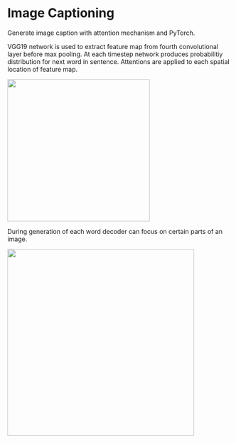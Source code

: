 # Image Captioning

Generate image caption with attention mechanism and PyTorch.

VGG19 network is used to extract feature map from fourth convolutional layer before max pooling. At each timestep network produces probabilitiy distribution for next word in sentence. Attentions are applied to each spatial location of feature map.

<img src="https://s9.postimg.org/g0zqqhyy7/image.png" width="320"> 

During generation of each word decoder can focus on certain parts of an image.

<img src="https://s9.postimg.org/668lkdagf/img_-_Kopia.png" width="420"> 
